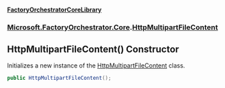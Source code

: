 #### [FactoryOrchestratorCoreLibrary](./FactoryOrchestratorCoreLibrary.md 'FactoryOrchestratorCoreLibrary')
### [Microsoft.FactoryOrchestrator.Core](./Microsoft-FactoryOrchestrator-Core.md 'Microsoft.FactoryOrchestrator.Core').[HttpMultipartFileContent](./Microsoft-FactoryOrchestrator-Core-HttpMultipartFileContent.md 'Microsoft.FactoryOrchestrator.Core.HttpMultipartFileContent')
## HttpMultipartFileContent() Constructor
Initializes a new instance of the [HttpMultipartFileContent](./Microsoft-FactoryOrchestrator-Core-HttpMultipartFileContent.md 'Microsoft.FactoryOrchestrator.Core.HttpMultipartFileContent') class.  
```csharp
public HttpMultipartFileContent();
```

